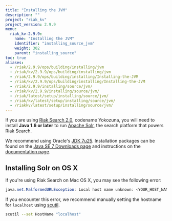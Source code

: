 ```yaml
---
title: "Installing the JVM"
description: ""
project: "riak_kv"
project_version: 2.9.9
menu:
  riak_kv-2.9.9:
    name: "Installing the JVM"
    identifier: "installing_source_jvm"
    weight: 302
    parent: "installing_source"
toc: true
aliases:
  - /riak/2.9.9/ops/building/installing/jvm
  - /riak/kv/2.9.9/ops/building/installing/jvm
  - /riak/2.9.9/ops/building/installing/Installing-the-JVM
  - /riak/kv/2.9.9/ops/building/installing/Installing-the-JVM
  - /riak/2.9.9/installing/source/jvm/
  - /riak/kv/2.9.9/installing/source/jvm/
  - /riak/latest/setup/installing/source/jvm/
  - /riak/kv/latest/setup/installing/source/jvm/
  - /riakkv/latest/setup/installing/source/jvm/
---
```


[usage search]: {{<baseurl>}}riak/kv/2.9.9/developing/usage/search

If you are using [Riak Search 2.0][usage search], codename Yokozuna,
you will need to install **Java 1.6 or later** to run [Apache
Solr](https://lucene.apache.org/solr/), the search platform that powers
Riak Search.

We recommend using Oracle's [JDK
7u25](http://www.oracle.com/technetwork/java/javase/7u25-relnotes-1955741.html).
Installation packages can be found on the [Java SE 7 Downloads
page](http://www.oracle.com/technetwork/java/javase/downloads/java-archive-downloads-javase7-521261.html#jdk-7u25-oth-JPR)
and instructions on the [documentation
page](http://www.oracle.com/technetwork/java/javase/documentation/index.html).

## Installing Solr on OS X

If you're using Riak Search on Mac OS X, you may see the following
error:

```java
java.net.MalformedURLException: Local host name unknown: <YOUR_HOST_NAME>
```

If you encounter this error, we recommend manually setting the hostname
for `localhost` using
[scutil](https://developer.apple.com/library/mac/documentation/Darwin/Reference/ManPages/man8/scutil.8.html).

```bash
scutil --set HostName "localhost"
```



